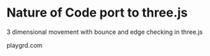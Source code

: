 # Nature of Code port to three.js 

3 dimensional movement with bounce and edge checking in three.js

playgrd.com
